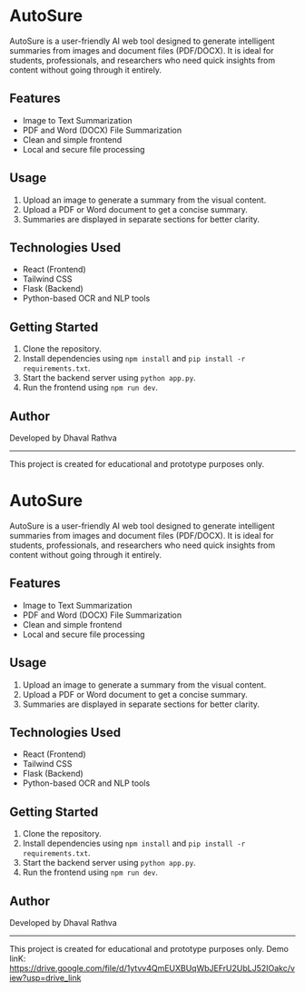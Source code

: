 # AutoSure

AutoSure is a user-friendly AI web tool designed to generate intelligent summaries from images and document files (PDF/DOCX). It is ideal for students, professionals, and researchers who need quick insights from content without going through it entirely.

## Features

- Image to Text Summarization
- PDF and Word (DOCX) File Summarization
- Clean and simple frontend
- Local and secure file processing

## Usage

1. Upload an image to generate a summary from the visual content.
2. Upload a PDF or Word document to get a concise summary.
3. Summaries are displayed in separate sections for better clarity.

## Technologies Used

- React (Frontend)
- Tailwind CSS
- Flask (Backend)
- Python-based OCR and NLP tools

## Getting Started

1. Clone the repository.
2. Install dependencies using `npm install` and `pip install -r requirements.txt`.
3. Start the backend server using `python app.py`.
4. Run the frontend using `npm run dev`.

## Author

Developed by Dhaval Rathva

---

This project is created for educational and prototype purposes only.
# AutoSure

AutoSure is a user-friendly AI web tool designed to generate intelligent summaries from images and document files (PDF/DOCX). It is ideal for students, professionals, and researchers who need quick insights from content without going through it entirely.

## Features

- Image to Text Summarization
- PDF and Word (DOCX) File Summarization
- Clean and simple frontend
- Local and secure file processing

## Usage

1. Upload an image to generate a summary from the visual content.
2. Upload a PDF or Word document to get a concise summary.
3. Summaries are displayed in separate sections for better clarity.

## Technologies Used

- React (Frontend)
- Tailwind CSS
- Flask (Backend)
- Python-based OCR and NLP tools

## Getting Started

1. Clone the repository.
2. Install dependencies using `npm install` and `pip install -r requirements.txt`.
3. Start the backend server using `python app.py`.
4. Run the frontend using `npm run dev`.

## Author

Developed by Dhaval Rathva

---

This project is created for educational and prototype purposes only.
Demo linK: https://drive.google.com/file/d/1ytvv4QmEUXBUqWbJEFrU2UbLJ52IOakc/view?usp=drive_link

